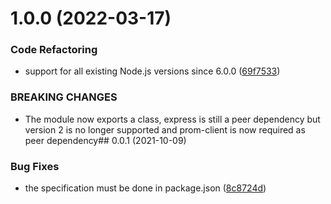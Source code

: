 

# 1.0.0 (2022-03-17)


### Code Refactoring

* support for all existing Node.js versions since 6.0.0 ([69f7533](https://github.com/matteodisabatino/express-prometheus-middleware/commit/69f7533c797ddf2543099fdfaa04c1c952ac3ab3))


### BREAKING CHANGES

* The module now exports a class, express is still a peer dependency but version 2 is no longer supported and prom-client is now required as peer dependency## 0.0.1 (2021-10-09)


### Bug Fixes

* the specification must be done in package.json ([8c8724d](https://github.com/matteodisabatino/express-prometheus-middleware/commit/8c8724d33c8a67be31923910ab69126352027cc0))